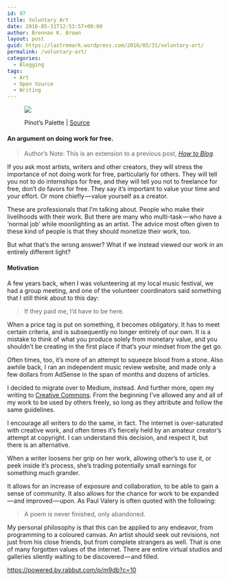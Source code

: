 ```yaml
---
id: 97
title: Voluntary Art
date: 2016-05-31T12:53:57+00:00
author: Brennan K. Brown
layout: post
guid: https://lastremark.wordpress.com/2016/05/31/voluntary-art/
permalink: /voluntary-art/
categories:
  - Blogging
tags:
  - Art
  - Open Source
  - Writing
---
```


<figure class="wp-caption">

<img data-width="4256" data-height="2832" src="https://cdn-images-1.medium.com/max/2560/1*OpLEH1zDFVGaKopvYnLc7Q.jpeg" /> <figcaption class="wp-caption-text">Pinot’s Palette | <a href="https://en.wikipedia.org/wiki/Pinot%27s_Palette#/media/File:Pinots_Palette_Class.JPG" target="_blank" rel="noopener noreferrer">Source</a></figcaption></figure>

#### An argument on doing work for free.

> Author’s Note: This is an extension to a previous post, <a href="https://medium.com/everyday-essays/how-to-blog-379fb5eee26f" target="_blank" rel="noopener noreferrer"><em>How to Blog</em></a>_._

<span>If</span> you ask most artists, writers and other creators, they will stress the importance of not doing work for free, particularly for others. They will tell you not to do internships for free, and they will tell you not to freelance for free, don’t do favors for free. They say it’s important to value your time and your effort. Or more chiefly — value yourself as a creator.

These are professionals that I’m talking about. People who make their livelihoods with their work. But there are many who multi-task — who have a ‘normal job’ while moonlighting as an artist. The advice most often given to these kind of people is that they should monetize their work, too.

<!--more-->

But what that’s the wrong answer? What if we instead viewed our work in an entirely different light?

#### Motivation

<span>A</span> few years back, when I was volunteering at my local music festival, we had a group meeting, and one of the volunteer coordinators said something that I still think about to this day:

> If they paid me, I’d have to be here.

When a price tag is put on something, it becomes obligatory. It has to meet certain criteria, and is subsequently no longer entirely of our own. It is a mistake to think of what you produce solely from monetary value, and you shouldn’t be creating in the first place if that’s your mindset from the get go.

Often times, too, it’s more of an attempt to squeeze blood from a stone. Also awhile back, I ran an independent music review website, and made only a few dollars from AdSense in the span of months and dozens of articles.

I decided to migrate over to Medium, instead. And further more, open my writing to <a href="https://creativecommons.org/" target="_blank" rel="noopener noreferrer">Creative Commons</a>. From the beginning I’ve allowed any and all of my work to be used by others freely, so long as they attribute and follow the same guidelines.

I encourage all writers to do the same, in fact. The internet is over-saturated with creative work, and often times it’s fiercely held by an amateur creator’s attempt at copyright. I can understand this decision, and respect it, but there is an alternative.

When a writer loosens her grip on her work, allowing other’s to use it, or peek inside it’s process, she’s trading potentially small earnings for something much grander.

It allows for an increase of exposure and collaboration, to be able to gain a sense of community. It also allows for the chance for work to be expanded — and improved — upon. As Paul Valery is often quoted with the following:

> A poem is never finished, only abandoned.

My personal philosophy is that this can be applied to any endeavor, from programming to a coloured canvas. An artist should seek out revisions, not just from his close friends, but from complete strangers as well. That is one of many forgotten values of the internet. There are entire virtual studios and galleries silently waiting to be discovered — and filled.

<https://powered.by.rabbut.com/p/m9db?c=10>
